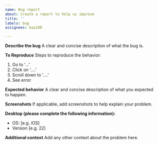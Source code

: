 ```yaml
---
name: Bug report
about: Create a report to help us improve
title: ''
labels: bug
assignees: mxp100

---
```


**Describe the bug**
A clear and concise description of what the bug is.

**To Reproduce**
Steps to reproduce the behavior:
1. Go to '...'
2. Click on '....'
3. Scroll down to '....'
4. See error

**Expected behavior**
A clear and concise description of what you expected to happen.

**Screenshots**
If applicable, add screenshots to help explain your problem.

**Desktop (please complete the following information):**
 - OS: [e.g. iOS]
 - Version [e.g. 22]

**Additional context**
Add any other context about the problem here.
